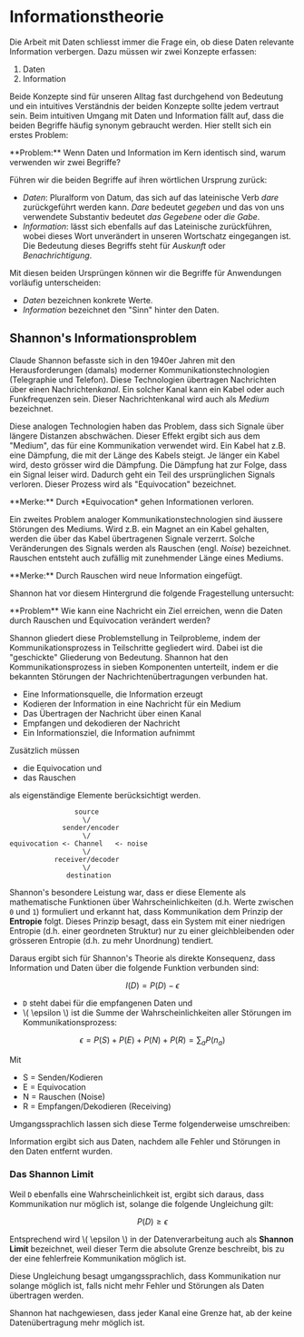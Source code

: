# Informationstheorie

Die Arbeit mit Daten schliesst immer die Frage ein, ob diese Daten relevante Information verbergen. Dazu müssen wir zwei Konzepte erfassen:  

1. Daten 
2. Information

Beide Konzepte sind für unseren Alltag fast durchgehend von Bedeutung und ein intuitives Verständnis der beiden Konzepte sollte jedem vertraut sein. Beim intuitiven Umgang mit Daten und Information fällt auf, dass die beiden Begriffe häufig synonym gebraucht werden. Hier stellt sich ein erstes Problem: 

<p class="alert alert-secondary" markdown="1">
**Problem:** Wenn Daten und Information im Kern identisch sind, warum verwenden wir zwei Begriffe?
</p>

Führen wir die beiden Begriffe auf ihren wörtlichen Ursprung zurück: 

- *Daten*: Pluralform von Datum, das sich auf das lateinische Verb *dare* zurückgeführt werden kann. *Dare* bedeutet *gegeben* und das von uns verwendete Substantiv bedeutet *das Gegebene* oder *die Gabe*. 
- *Information*: lässt sich ebenfalls auf das Lateinische zurückführen, wobei dieses Wort unverändert in unseren Wortschatz eingegangen ist. Die Bedeutung dieses Begriffs steht für *Auskunft* oder *Benachrichtigung*. 

Mit diesen beiden Ursprüngen können wir die Begriffe für Anwendungen vorläufig unterscheiden:

- *Daten* bezeichnen konkrete Werte.
- *Information* bezeichnet den "Sinn" hinter den Daten. 

## Shannon's Informationsproblem

Claude Shannon befasste sich in den 1940er Jahren mit den Herausforderungen (damals) moderner Kommunikationstechnologien (Telegraphie und Telefon). Diese Technologien übertragen Nachrichten über einen Nachrichten*kanal*. Ein solcher Kanal kann ein Kabel oder auch Funkfrequenzen sein. Dieser Nachrichtenkanal wird auch als *Medium* bezeichnet. 

Diese analogen Technologien haben das Problem, dass sich Signale über längere Distanzen abschwächen. Dieser Effekt ergibt sich aus dem "Medium", das für eine Kommunikation verwendet wird.  Ein Kabel hat z.B. eine Dämpfung, die mit der Länge des Kabels steigt. Je länger ein Kabel wird, desto grösser wird die Dämpfung. Die Dämpfung hat zur Folge, dass ein Signal leiser wird. Dadurch geht ein Teil des ursprünglichen Signals verloren. Dieser Prozess wird als "Equivocation" bezeichnet.

<p class="alert alert-success" markdown="1">
**Merke:** Durch *Equivocation* gehen Informationen verloren.
</p>

Ein zweites Problem analoger Kommunikationstechnologien sind äussere Störungen des Mediums. Wird z.B. ein Magnet an ein Kabel gehalten, werden die über das Kabel übertragenen Signale verzerrt. Solche Veränderungen des Signals werden als Rauschen (engl. *Noise*) bezeichnet. Rauschen entsteht auch zufällig mit zunehmender Länge eines Mediums. 

<p class="alert alert-success" markdown="1">
**Merke:** Durch Rauschen wird neue Information eingefügt. 
</p>

Shannon hat vor diesem Hintergrund die folgende Fragestellung untersucht:

<p class="alert alert-secondary" markdown="1">
**Problem** Wie kann eine Nachricht ein Ziel erreichen, wenn die Daten durch Rauschen und Equivocation verändert werden? 
</p>

Shannon gliedert diese Problemstellung in Teilprobleme, indem der Kommunikationsprozess in Teilschritte gegliedert wird. Dabei ist die "geschickte" Gliederung von Bedeutung. Shannon hat den Kommunikationsprozess in sieben Komponenten unterteilt, indem er die bekannten Störungen der Nachrichtenübertragungen verbunden hat.

- Eine Informationsquelle, die Information erzeugt
- Kodieren der Information in eine Nachricht für ein Medium
- Das Übertragen der Nachricht über einen Kanal
- Empfangen und dekodieren der Nachricht 
- Ein Informationsziel, die Information aufnimmt

Zusätzlich müssen 

- die Equivocation und 
- das Rauschen 

als eigenständige Elemente berücksichtigt werden.


```
                source
                  \/
             sender/encoder
                  \/
equivocation <- Channel   <- noise
                  \/
           receiver/decoder
                  \/
              destination
```

<!-- >
> *Übung:* Geben Sie eine Definition für **Daten** und für **Information**. Falls Sie einen Unterschied zwischen den beiden Konzepten erkennen, beschreiben Sie diesen Unterschied?

> *Übung:* Diskutieren Sie Ihre Definitionen in Kleingruppen und kommen zu einer gemeinsamen Definition auf Grundlage der ersten Übung.  

> *Übung:* Stille Post und Multi-Stille Post über Reihen. Kein Nachfragen!

-->

Shannon's besondere Leistung war, dass er diese Elemente als mathematische Funktionen über Wahrscheinlichkeiten (d.h. Werte zwischen `0` und `1`) formuliert und erkannt hat, dass Kommunikation dem Prinzip der **Entropie** folgt. Dieses Prinzip besagt, dass ein System mit einer niedrigen Entropie (d.h. einer geordneten Struktur) nur zu einer gleichbleibenden oder grösseren Entropie (d.h. zu mehr Unordnung) tendiert. 

Daraus ergibt sich für Shannon's Theorie als direkte Konsequenz, dass Information und Daten über die folgende Funktion verbunden sind: 

$$
I(D) = P(D) - \epsilon
$$

- ``D`` steht dabei für die empfangenen Daten und
- \\( \epsilon \\) ist die Summe der Wahrscheinlichkeiten aller Störungen im Kommunikationsprozess: 

$$
\epsilon = P(S) + P(E) + P(N) + P(R) = \sum_{a} P(n_a)
$$

Mit 
- S = Senden/Kodieren
- E = Equivocation
- N = Rauschen (Noise)
- R = Empfangen/Dekodieren (Receiving)


Umgangssprachlich lassen sich diese Terme folgenderweise umschreiben: 

<p class="alert alert-primary" markdown="1">
Information ergibt sich aus Daten, nachdem alle Fehler und Störungen in den Daten entfernt wurden.
</p>


### Das Shannon Limit

Weil `D` ebenfalls eine Wahrscheinlichkeit ist, ergibt sich daraus, dass Kommunikation nur möglich ist, solange die folgende Ungleichung gilt:

$$
P(D) \ge \epsilon
$$

Entsprechend wird \\( \epsilon \\) in der Datenverarbeitung auch als **Shannon Limit** bezeichnet, weil dieser Term die absolute Grenze beschreibt, bis zu der eine fehlerfreie Kommunikation möglich ist. 

<p class="alert alert-success" markdown="1">
Diese Ungleichung besagt umgangssprachlich, dass Kommunikation nur solange möglich ist, falls nicht mehr Fehler und Störungen als Daten übertragen werden. 
</p>

Shannon hat nachgewiesen, dass jeder Kanal eine Grenze hat, ab der keine Datenübertragung mehr möglich ist.
